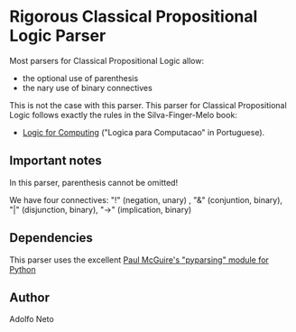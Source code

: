 Rigorous Classical Propositional Logic Parser
=============================================



Most parsers for Classical Propositional Logic allow:

* the optional use of parenthesis
* the nary use of binary connectives

This is not the case with this parser. This parser for Classical Propositional Logic follows exactly the rules in the Silva-Finger-Melo book: 

* [Logic for Computing](http://bit.ly/fqbyF4) ("Logica para Computacao" in Portuguese).


Important notes
---------------

In this parser, parenthesis cannot be omitted!

We have four connectives: "!" (negation, unary) , "&" (conjuntion, binary), "|" (disjunction, binary),  "->" (implication, binary)


Dependencies
------------

This parser uses the excellent [Paul McGuire's "pyparsing" module for Python](http://pyparsing.wikispaces.com/)


Author
-------

Adolfo Neto
